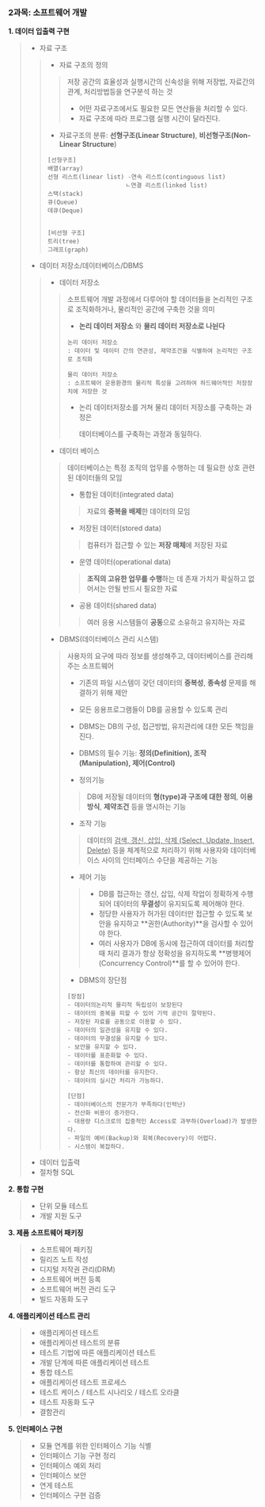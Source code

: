 ### 2과목: 소프트웨어 개발



**1. 데이터 입출력 구현**

> - 자료 구조
>
> > - 자료 구조의 정의 
> >
> > > 저장 공간의 효율성과 실행시간의 신속성을 위해 저장법, 자료간의 관계, 처리방법등을 연구분석 하는 것 
> > >
> > > * 어떤 자료구조에서도 필요한 모든 연산들을 처리할 수 있다. 
> > > * 자료 구조에 따라 프로그램 실행 시간이 달라진다. 
> >
> > - 자료구조의 분류: **선형구조(Linear Structure)**, **비선형구조(Non-Linear Structure**)
> >
> > ```
> > [선형구조]
> > 배열(array)
> > 선형 리스트(linear list) -연속 리스트(continguous list)
> > 					  ㄴ연결 리스트(linked list) 
> > 스택(stack)
> > 큐(Queue)
> > 데큐(Deque)
> > 
> > 
> > [비선형 구조]
> > 트리(tree)
> > 그래프(graph)
> > ```
> >
> > 
>
> - 데이터 저장소/데이터베이스/DBMS
>
> > - 데이터 저장소 
> >
> > > 소프트웨어 개발 과정에서 다루어야 할 데이터들을 논리적인 구조로 조직화하거나, 물리적인 공간에 구축한 것을 의미 
> > >
> > > * **논리 데이터 저장소** 와 **물리 데이터 저장소로 나뉜다**
> > >
> > > ```
> > > 논리 데이터 저장소
> > > : 데이터 및 데이터 간의 연관성, 제약조건을 식별하여 논리적인 구조로 조직화
> > > 
> > > 물리 데이터 저장소 
> > > : 소프트웨어 운용환경의 물리적 특성을 고려하여 하드웨어적인 저장장치에 저장한 것 
> > > ```
> > >
> > > * 논리 데이터저장소를 거쳐 물리 데이터 저장소를 구축하는 과정은 
> > >
> > >   데이터베이스를 구축하는 과정과 동일하다. 
> >
> > 
> >
> > * 데이터 베이스 
> >
> > > 데이터베이스는 특정 조직의 업무를 수행하는 데 필요한 상호 관련된 데이터들의 모임
> > >
> > > * 통합된 데이터(integrated data)
> > >
> > > > 자료의 **중복을 배제**한 데이터의 모임
> > >
> > > * 저장된 데이터(stored data)
> > >
> > > > 컴퓨터가 접근할 수 있는 **저장 매체**에 저장된 자료 
> > >
> > > * 운영 데이터(operational data)
> > >
> > > > **조직의 고유한 업무를 수행**하는 데 존재 가치가 확실하고 없어서는 안될 반드시 필요한  자료 
> > >
> > > * 공용 데이터(shared data)
> > >
> > > > 여러 응용 시스템들이 **공동**으로 소유하고 유지하는 자료 
> >
> > 
> >
> > - DBMS(데이터베이스 관리 시스템)
> >
> > > 사용자의 요구에 따라 정보를 생성해주고, 데이터베이스를 관리해주는 소프트웨어 
> > >
> > > * 기존의 파일 시스템이 갖던 데이터의 **중복성**, **종속성** 문제를 해결하기 위해 제안 
> > > * 모든 응용프로그램들이 DB를 공용할 수 있도록 관리
> > > * DBMS는 DB의 구성, 접근방법, 유지관리에 대한 모든 책임을 진다. 
> > > * DBMS의 필수 기능: **정의(Definition), 조작(Manipulation), 제어(Control)**
> > >
> > > * 정의기능
> > >
> > > > DB에 저장될 데이터의 **형(type)과 구조에 대한 정의**, **이용방식**, **제약조건** 등을 명시하는   기능 
> > >
> > > * 조작 기능 
> > >
> > > > 데이터의 <u>검색, 갱신, 삽입, 삭제 (Select, Update, Insert, Delete)</u> 등을 체계적으로 처리하기 위해 사용자와 데이터베이스 사이의 인터페이스 수단을 제공하는 기능 
> > >
> > > * 제어 기능 
> > >
> > > > * DB를 접근하는 갱신, 삽입, 삭제 작업이 정확하게 수행되어 데이터의 **무결성**이 유지되도록 제어해야 한다. 
> > > > * 정당한 사용자가 허가된 데이터만 접근할 수 있도록 보안을 유지하고 **권한(Authority)**을 검사할 수 있어야 한다. 
> > > > * 여러 사용자가 DB에 동시에 접근하여 데이터를 처리할 때 처리 결과가 항상 정확성을 유지하도록 **병행제어(Concurrency Control)**를 할 수 있어야 한다.
> > >
> > > * DBMS의 장단점 
> > >
> > > ```
> > > [장점]
> > > - 데이터의논리적 물리적 독립성이 보장된다
> > > - 데이터의 중복을 피할 수 있어 기억 공간이 절약된다.
> > > - 저장된 자료를 공동으로 이용할 수 있다. 
> > > - 데이터의 일관성을 유지할 수 있다. 
> > > - 데이터의 무결성을 유지할 수 있다. 
> > > - 보안을 유지할 수 있다. 
> > > - 데이터를 표준화할 수 있다. 
> > > - 데이터를 통합하여 관리할 수 있다. 
> > > - 항상 최신의 데이터를 유지한다.
> > > - 데이터의 실시간 처리가 가능하다. 
> > > ```
> > >
> > > ```
> > > [단점]
> > > - 데이터베이스의 전문가가 부족하다(인력난)
> > > - 전산화 비용이 증가한다.
> > > - 대용량 디스크로의 집중적인 Access로 과부하(Overload)가 발생한다. 
> > > - 파일의 예비(Backup)와 회복(Recovery)이 어렵다. 
> > > - 시스템이 복잡하다. 
> > > ```
> > >
> > > 
>
> - 데이터 입출력
> - 절차형 SQL

**2. 통합 구현**

> - 단위 모듈 테스트
> - 개발 지원 도구 

**3. 제품 소프트웨어 패키징**

> - 소프트웨어 패키징 
> - 릴리즈 노트 작성
> - 디지털 저작권 관리(DRM)
> - 소프트웨어 버전 등록
> - 소프트웨어 버전 관리 도구 
> - 빌드 자동화 도구 

**4. 애플리케이션 테스트 관리**

> - 애플리케이션 테스트
> - 애플리케이션 테스트의 분류 
> - 테스트 기법에 따른 애플리케이션 테스트 
> - 개발 단계에 따른 애플리케이션 테스트 
> - 통합 테스트
> - 애플리케이션 테스트 프로세스 
> - 테스트 케이스 / 테스트 시나리오 / 테스트 오라클
> - 테스트 자동화 도구 
> - 결함관리 

**5. 인터페이스 구현**

> - 모듈 연계를 위한 인터페이스 기능 식별 
> - 인터페이스 기능 구현 정리 
> - 인터페이스 예외 처리 
> - 인터페이스 보안
> - 연게 테스트 
> - 인터페이스 구현 검증 